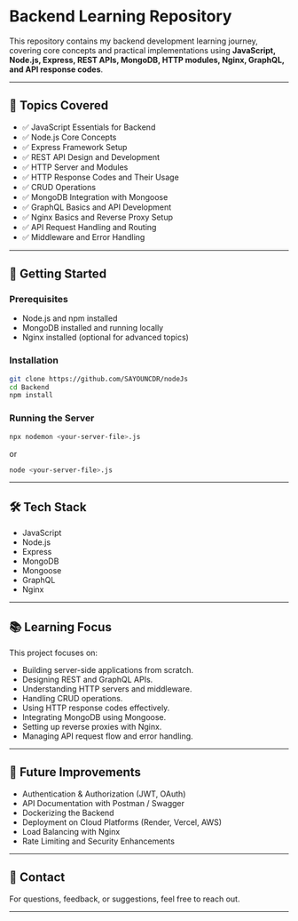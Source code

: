 # Backend Learning Repository

This repository contains my backend development learning journey, covering core concepts and practical implementations using **JavaScript, Node.js, Express, REST APIs, MongoDB, HTTP modules, Nginx, GraphQL, and API response codes**.

---

## 📂 Topics Covered

* ✅ JavaScript Essentials for Backend
* ✅ Node.js Core Concepts
* ✅ Express Framework Setup
* ✅ REST API Design and Development
* ✅ HTTP Server and Modules
* ✅ HTTP Response Codes and Their Usage
* ✅ CRUD Operations
* ✅ MongoDB Integration with Mongoose
* ✅ GraphQL Basics and API Development
* ✅ Nginx Basics and Reverse Proxy Setup
* ✅ API Request Handling and Routing
* ✅ Middleware and Error Handling

---

## 🚀 Getting Started

### Prerequisites

* Node.js and npm installed
* MongoDB installed and running locally
* Nginx installed (optional for advanced topics)

### Installation

```bash
git clone https://github.com/SAYOUNCDR/nodeJs
cd Backend
npm install
```

### Running the Server

```bash
npx nodemon <your-server-file>.js
```

or

```bash
node <your-server-file>.js
```

---

## 🛠️ Tech Stack

* JavaScript
* Node.js
* Express
* MongoDB
* Mongoose
* GraphQL
* Nginx

---

## 📚 Learning Focus

This project focuses on:

* Building server-side applications from scratch.
* Designing REST and GraphQL APIs.
* Understanding HTTP servers and middleware.
* Handling CRUD operations.
* Using HTTP response codes effectively.
* Integrating MongoDB using Mongoose.
* Setting up reverse proxies with Nginx.
* Managing API request flow and error handling.

---

## 📄 Future Improvements

* Authentication & Authorization (JWT, OAuth)
* API Documentation with Postman / Swagger
* Dockerizing the Backend
* Deployment on Cloud Platforms (Render, Vercel, AWS)
* Load Balancing with Nginx
* Rate Limiting and Security Enhancements

---

## 📨 Contact

For questions, feedback, or suggestions, feel free to reach out.

---
